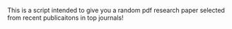 This is a script intended to give you a random pdf research paper selected from recent publicaitons in top journals!
